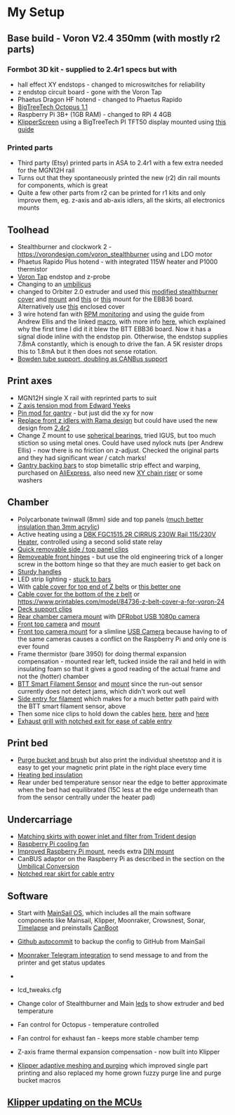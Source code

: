 # My Setup
## Base build - Voron V2.4 350mm (with mostly r2 parts)
### Formbot 3D kit - supplied to 2.4r1 specs but with
- hall effect XY endstops - changed to microswitches for reliability
- z endstop circuit board - gone with the Voron Tap
- Phaetus Dragon HF hotend - changed to Phaetus Rapido
- [BigTreeTech Octopus 1.1](https://www.biqu.equipment/products/bigtreetech-octopus-v1-1)
- Raspberry Pi 3B+ (1GB RAM) - changed to RPi 4 4GB
- [KlipperScreen](https://klipperscreen.readthedocs.io/en/latest/) using a BigTreeTech PI TFT50 display mounted using [this guide](https://wiki.kb-3d.com/en/home/btt/voron/PITFT50)

### Printed parts
- Third party (Etsy) printed parts in ASA to 2.4r1 with a few extra needed for the MGN12H rail
- Turns out that they spontaneously printed the new (r2) din rail mounts for components, which is great
- Quite a few other parts from r2 can be printed for r1 kits and only improve them, eg. z-axis and ab-axis idlers, all the skirts, all electronics mounts

## Toolhead
- Stealthburner and clockwork 2 - https://vorondesign.com/voron_stealthburner using and LDO motor
- Phaetus Rapido Plus hotend - with integrated 115W heater and P1000 thermistor
- [Voron Tap](https://github.com/VoronDesign/Voron-Tap) endstop and z-probe
- Changing to an [umbilicus](https://github.com/IconoclastXYZ/Voron/blob/main/articles/Umbilical_conversion.md)
- changed to Orbiter 2.0 extruder and used this [modified stealthburner cover](https://www.printables.com/model/345237-voron-stealthburner-orbiter-v20/files) and [mount](https://github.com/sneakytreesnake/StealthOrbiter) and [this](https://www.printables.com/model/316984-ebb36-mount-with-cable-strain-relief-for-the-orbit) or [this]() mount for the EBB36 board. Alternatively use [this](https://github.com/elcrni/Voron-Mods/tree/main/Orbiter_2.0_SB_CW2_Enclosed) enclosed cover
- 3 wire hotend fan with [RPM monitoring](https://www.klipper3d.org/Config_Reference.html#heater_fan) and using the guide from Andrew Ellis and the linked [macro](https://ellis3dp.com/Print-Tuning-Guide/articles/useful_macros/hotend_fan_monitoring.html), with more info [here](https://forum.vorondesign.com/threads/ebb36-3-wire-fan-speed.83/), which explained why the first time I did it it blew the BTT EBB36 board. Now it has a signal diode inline with the endstop pin. Otherwise, the endstop supplies 7.8mA constantly, which is enough to drive the fan. A 5K resister drops this to 1.8mA but it then does not sense rotation.
- [Bowden tube support, doubling as CANBus support](https://github.com/Exerqtor/Voron/tree/main/Mods/trident_ptfe_support-v2)

## Print axes
- MGN12H single X rail with reprinted parts to suit
- [Z axis tension mod from Edward Yeeks](https://github.com/edwardyeeks/VoronUsers/tree/master/printer_mods/edwardyeeks/V2.4_z_drive_motor_tensioner_mod)
- [Pin mod for gantry](https://github.com/VoronDesign/VoronUsers/tree/master/printer_mods/hartk1213/Voron2.4_Trident_Pins_Mod) - but just did the xy for now
- [Replace front z idlers with Rama design](https://github.com/Ramalama2/Voron-2-Mods/tree/main/Front_Idlers) but could have used the new design from [2.4r2](https://github.com/VoronDesign/Voron-2/tree/Voron2.4/STLs/Gantry/Front_Idlers)
- Change Z mount to use [spherical bearings](https://github.com/VoronDesign/VoronUsers/tree/master/printer_mods/hartk1213/Voron2.4_GE5C), tried IGUS, but too much stiction so using metal ones. Could have used nylock nuts (per Andrew Ellis) - now there is no friction on z-adjust. Checked the original parts and they had significant wear / catch marks!
- [Gantry backing bars](https://github.com/tanaes/whopping_Voron_mods/tree/main/extrusion_backers) to stop bimetallic strip effect and warping, purchased on [AliExpress](https://www.aliexpress.com/item/1005003779041015.html?spm=a2g0o.order_list.0.0.21ef180202r18o), also need new [XY chain riser](https://github.com/tanaes/whopping_Voron_mods/blob/main/extrusion_backers/STLs/XY_cable_chain_bridge-3hole-3mm_backer.stl) or some washers 

## Chamber
- Polycarbonate twinwall (8mm) side and top panels ([much better insulation than 3mm acrylic]( https://github.com/IconoclastXYZ/Voron/blob/main/articles/insulation.md))
- Active heating using a [DBK FGC1515.2R CIRRUS 230W Rail 115/230V Heater](https://dbkusa.com/collections/ptc-enclosure-fan-heaters/products/cirrus40?variant=39257500516410), controlled using a second solid state relay
- [Quick removable side / top panel clips](https://github.com/Annex-Engineering/Annex-Engineering_User_Mods/tree/main/Printers/All_Printers/annex_dev-Panel_2020_Clips_and_Hinges)
- [Removeable front hinges](https://github.com/VoronDesign/VoronUsers/tree/master/printer_mods/ElPoPo/RemovableDoors) - but use the old engineering trick of a longer screw in the bottom hinge so that they are much easier to get back on
- [Sturdy handles](https://github.com/VoronDesign/VoronUsers/tree/master/printer_mods/jeoje/Sturdy_Handles)
- LED strip lighting - [stuck to bars](https://www.thingiverse.com/thing:4933314/files)
- With [cable cover for top end of Z belts](https://github.com/VoronDesign/VoronUsers/tree/master/printer_mods/samwiseg0/corner_cable_hide) or [this better one](https://github.com/VoronDesign/VoronUsers/blob/ad3b6e1f34209fbf31f515cbb76d94880a948f3c/printer_mods/Dr-Info/corner_cable_cover_with_drop_down_holes/README.md)
- [Cable cover for the bottom of the z belt](https://github.com/VoronDesign/VoronUsers/tree/master/printer_mods/Akio/cable_routing_z_belt_cover) or https://www.printables.com/model/84736-z-belt-cover-a-for-voron-24
- [Deck support clips](https://github.com/VoronDesign/Voron-2/blob/Voron2.4/STLs/Panel_Mounting/deck_support_4mm_x8.stl)
- [Rear chamber camera mount](https://www.thingiverse.com/thing:4756566) with [DFRobot USB 1080p camera](https://core-electronics.com.au/raspberry-pi-wide-angle-camera-module-seeed-studio.html)
- [Front top camera](https://core-electronics.com.au/lattepanda-5mp-uvc-camera.html) and [mount](https://github.com/VoronDesign/VoronUsers/tree/master/printer_mods/chri.kai.in/Angry_CAM_USB)
- [Front top camera mount](https://github.com/VoronDesign/VoronUsers/tree/master/printer_mods/chri.kai.in/Angry_CAM_USB) for a slimline [USB Camera](https://core-electronics.com.au/lattepanda-5mp-uvc-camera.html) because having to of the same cameras causes a conflict on the Raspberry Pi and only one is ever found
- Frame thermistor (bare 3950) for doing thermal expansion compensation - mounted rear left, tucked inside the rail and held in with insulating foam so that it gives a good reading of the actual frame and not the (hotter) chamber
- [BTT Smart Filament Sensor](https://biqu.equipment/products/btt-sfs-v1-0-smart-filament-sensor-detection-stuck-blocking-filament-module) and [mount](https://github.com/VoronDesign/VoronUsers/tree/master/printer_mods/Empusas/BTT_Filament_Motion_Sensor_Mount) since the run-out sensor currently does not detect jams, which didn't work out well
- [Side entry for filament](https://github.com/VoronDesign/VoronUsers/tree/master/printer_mods/120decibell/exhaust_housing_side_entry) which makes for a much better path paird with the BTT smart filament sensor, above
- Then some nice clips to hold down the cables [here](https://www.printables.com/model/118550-cable-clip-for-2020-extrusion/files), [here](https://github.com/VoronDesign/VoronUsers/tree/master/printer_mods/evandepol/Voron2.4-Cable-clamps) and [here](https://www.printables.com/en/model/203062-ender-3-2020-extrusion-zip-tie-clips-imported-from/files)
- [Exhaust grill with notched exit for ease of cable entry](https://www.printables.com/model/366499-voron-24-canbus-umbilical/files)
  
## Print bed
- [Purge bucket and brush](https://github.com/VoronDesign/VoronUsers/tree/master/printer_mods/edwardyeeks/Decontaminator_Purge_Bucket_&_Nozzle_Scrubber) but also print the individual sheetstop and it is easy to get your magnetic print plate in the right place every time
- [Heating bed insulation](https://www.carbuilders.com.au/peel-stick-heat-shield)
- Rear under bed temperature sensor near the edge to better approximate when the bed had equilibrated (15C less at the edge underneath than from the sensor centrally under the heater pad)

## Undercarriage
- [Matching skirts with power inlet and filter from Trident design](https://github.com/VoronDesign/VoronUsers/tree/master/printer_mods/edwardyeeks/Tridentified_V2.4_Power_Inlet)
- [Raspberry Pi cooling fan](https://core-electronics.com.au/pimoroni-fan-shim-for-raspberry-pi.html)
- [Improved Raspberry Pi mount](https://github.com/MotorDynamicsLab/LDOVoron2/blob/main/STLs/beefy_raspberry_bracket.stl), needs extra [DIN mount](https://github.com/VoronDesign/Voron-2/blob/Voron2.4/STLs/Electronics_Bay/pcb_din_clip_x3.stl)
- CanBUS adaptor on the Raspberry Pi as described in the section on the [Umbilical Conversion](/articles/Umbilical_conversion.md)
- [Notched rear skirt for cable entry](https://www.printables.com/model/463756-voron-24r2-300mm-back-center-skirt-with-cable-hole/files)

## Software
- Start with [MainSail OS](https://docs-os.mainsail.xyz/), which includes all the main software components like Mainsail, Klipper, Moonraker, Crowsnest, Sonar, [Timelapse](https://github.com/mainsail-crew/moonraker-timelapse) and preinstalls [CanBoot](https://github.com/Arksine/CanBoot)
- [Github autocommit](https://docs.vorondesign.com/community/howto/EricZimmerman/BackupConfigToGithub.html) to backup the config to GitHub from MainSail
- [Moonraker Telegram integration](https://github.com/Raabi91/moonraker-telegram) to send message to and from the printer and get status updates
- 
- lcd_tweaks.cfg
- Change color of Stealthburner and Main [leds](https://github.com/MapleLeafMakers/KlipperMacros) to show extruder and bed temperature
- Fan control for Octopus - temperature controlled
- Fan control for exhaust fan - keeps more stable chamber temp
- Z-axis frame thermal expansion compensation - now built into Klipper

- [Klipper adaptive meshing and purging](https://github.com/kyleisah/Klipper-Adaptive-Meshing-Purging) which improved single part printing and also replaced my home grown fuzzy purge line and purge bucket macros

## [Klipper updating on the MCUs](https://github.com/IconoclastXYZ/Voron/blob/main/articles/klipper_updates.md)

